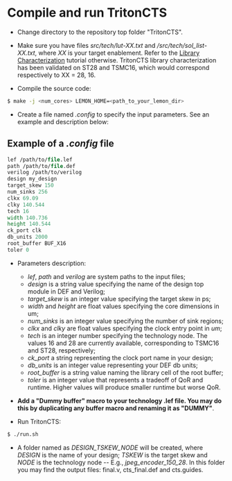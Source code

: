 # Compile and run TritonCTS

- Change directory to the repository top folder "TritonCTS".

- Make sure you have files _src/tech/lut-XX.txt_ and _/src/tech/sol_list-XX.txt_, where _XX_ is your target enablement. Refer to the [Library Characterization]() tutorial otherwise. TritonCTS library characterization has been validated on ST28 and TSMC16, which would correspond respectively to XX = 28, 16.

- Compile the source code:
``` bash
$ make -j <num_cores> LEMON_HOME=<path_to_your_lemon_dir>
```

- Create a file named _.config_ to specify the input parameters. See an example and description below:

## Example of a _.config_ file
``` tcl
lef /path/to/file.lef
path /path/to/file.def
verilog /path/to/verilog
design my_design
target_skew 150
num_sinks 256
clkx 69.09 
clky 140.544
tech 16
width 140.736
height 140.544
ck_port clk
db_units 2000
root_buffer BUF_X16
toler 0
```

- Parameters description:
    - _lef_, _path_ and _verilog_ are system paths to the input files;
    - _design_ is a string value specifying the name of the design top module in DEF and Verilog;
    - _target_skew_ is an integer value specifying the target skew in ps;
    - _width_ and _height_ are float values specifying the core dimensions in um;
    - _num_sinks_ is an integer value specifying the number of sink regions;
    - _clkx_ and _clky_ are float values specifying the clock entry point in _um_;
    - _tech_ is an integer number specifying the technology node. The values 16 and 28 are currently available, corresponding to TSMC16 and ST28, respectively;
    - _ck_port_ a string representing the clock port name in your design;
    - _db_units_ is an integer value representing your DEF db units;
    - _root_buffer_ is a string value naming the library cell of the root buffer;
    - _toler_ is an integer value that represents a tradeoff of QoR and runtime. Higher values will produce smaller runtime but worse QoR.
- **Add a "Dummy buffer" macro to your technology .lef file. You may do this by duplicating any buffer macro and renaming it as "DUMMY"**.

- Run TritonCTS:
``` bash
$ ./run.sh
```

- A folder named as _DESIGN_TSKEW_NODE_ will be created, where _DESIGN_ is the name of your design; _TSKEW_ is the target skew and _NODE_ is the technology node -- E.g.,  _jpeg_encoder_150_28_. In this folder you may find the output files: final.v, cts_final.def and cts.guides.
